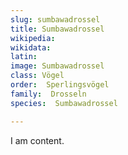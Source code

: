 ```yaml
---
slug: sumbawadrossel
title: Sumbawadrossel
wikipedia: 
wikidata: 
latin:
image: Sumbawadrossel
class: Vögel
order:  Sperlingsvögel
family:  Drosseln
species:  Sumbawadrossel

---
```


I am content.
